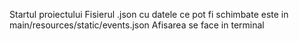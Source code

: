 Startul proiectului
Fisierul .json cu datele ce pot fi schimbate este in main/resources/static/events.json
Afisarea se face in terminal